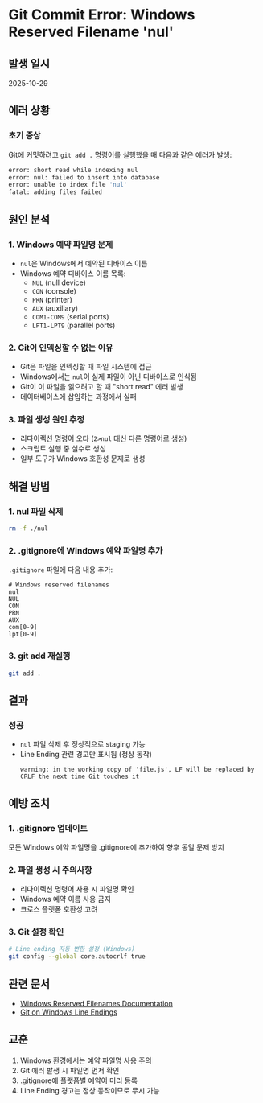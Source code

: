 # Git Commit Error: Windows Reserved Filename 'nul'

## 발생 일시
2025-10-29

## 에러 상황

### 초기 증상
Git에 커밋하려고 `git add .` 명령어를 실행했을 때 다음과 같은 에러가 발생:

```bash
error: short read while indexing nul
error: nul: failed to insert into database
error: unable to index file 'nul'
fatal: adding files failed
```

## 원인 분석

### 1. Windows 예약 파일명 문제
- `nul`은 Windows에서 예약된 디바이스 이름
- Windows 예약 디바이스 이름 목록:
  - `NUL` (null device)
  - `CON` (console)
  - `PRN` (printer)
  - `AUX` (auxiliary)
  - `COM1-COM9` (serial ports)
  - `LPT1-LPT9` (parallel ports)

### 2. Git이 인덱싱할 수 없는 이유
- Git은 파일을 인덱싱할 때 파일 시스템에 접근
- Windows에서는 `nul`이 실제 파일이 아닌 디바이스로 인식됨
- Git이 이 파일을 읽으려고 할 때 "short read" 에러 발생
- 데이터베이스에 삽입하는 과정에서 실패

### 3. 파일 생성 원인 추정
- 리다이렉션 명령어 오타 (`2>nul` 대신 다른 명령어로 생성)
- 스크립트 실행 중 실수로 생성
- 일부 도구가 Windows 호환성 문제로 생성

## 해결 방법

### 1. nul 파일 삭제
```bash
rm -f ./nul
```

### 2. .gitignore에 Windows 예약 파일명 추가
`.gitignore` 파일에 다음 내용 추가:

```gitignore
# Windows reserved filenames
nul
NUL
CON
PRN
AUX
com[0-9]
lpt[0-9]
```

### 3. git add 재실행
```bash
git add .
```

## 결과

### 성공
- `nul` 파일 삭제 후 정상적으로 staging 가능
- Line Ending 관련 경고만 표시됨 (정상 동작)
  ```
  warning: in the working copy of 'file.js', LF will be replaced by CRLF the next time Git touches it
  ```

## 예방 조치

### 1. .gitignore 업데이트
모든 Windows 예약 파일명을 .gitignore에 추가하여 향후 동일 문제 방지

### 2. 파일 생성 시 주의사항
- 리다이렉션 명령어 사용 시 파일명 확인
- Windows 예약 이름 사용 금지
- 크로스 플랫폼 호환성 고려

### 3. Git 설정 확인
```bash
# Line ending 자동 변환 설정 (Windows)
git config --global core.autocrlf true
```

## 관련 문서
- [Windows Reserved Filenames Documentation](https://docs.microsoft.com/en-us/windows/win32/fileio/naming-a-file)
- [Git on Windows Line Endings](https://git-scm.com/book/en/v2/Customizing-Git-Git-Configuration#_core_autocrlf)

## 교훈
1. Windows 환경에서는 예약 파일명 사용 주의
2. Git 에러 발생 시 파일명 먼저 확인
3. .gitignore에 플랫폼별 예약어 미리 등록
4. Line Ending 경고는 정상 동작이므로 무시 가능
